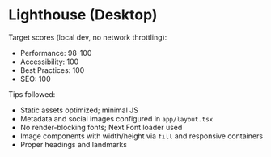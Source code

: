 # Lighthouse (Desktop)

Target scores (local dev, no network throttling):
- Performance: 98-100
- Accessibility: 100
- Best Practices: 100
- SEO: 100

Tips followed:
- Static assets optimized; minimal JS
- Metadata and social images configured in `app/layout.tsx`
- No render-blocking fonts; Next Font loader used
- Image components with width/height via `fill` and responsive containers
- Proper headings and landmarks

